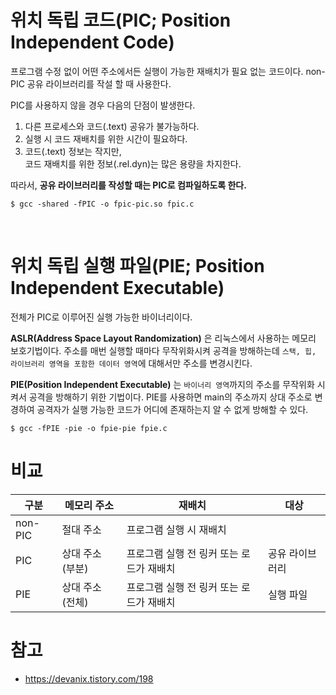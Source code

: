 # 위치 독립 코드(PIC; Position Independent Code)
프로그램 수정 없이 어떤 주소에서든 실행이 가능한 재배치가 필요 없는 코드이다.
non-PIC 공유 라이브러리를 작설 할 때 사용한다.
 <br>

PIC를 사용하지 않을 경우 다음의 단점이 발생한다.
1. 다른 프로세스와 코드(.text) 공유가 불가능하다.
3. 실행 시 코드 재배치를 위한 시간이 필요하다.
4. 코드(.text) 정보는 작지만, <br> 코드 재배치를 위한 정보(.rel.dyn)는 많은 용량을 차지한다.


따라서,  **공유 라이브러리를 작성할 때는 PIC로 컴파일하도록 한다.**
```
$ gcc -shared -fPIC -o fpic-pic.so fpic.c
```

 <br>

# 위치 독립 실행 파일(PIE; Position Independent Executable)
전체가 PIC로 이루어진 실행 가능한 바이너리이다.

**ASLR(Address Space Layout Randomization)** 은 리눅스에서 사용하는 메모리 보호기법이다.
주소를 매번 실행할 때마다 무작위화시켜 공격을 방해하는데 `스택, 힙, 라이브러리 영역을 포함한 데이터 영역`에 대해서만 주소를 변경시킨다.

**PIE(Position Independent Executable)** 는 `바이너리 영역`까지의 주소를 무작위화 시켜서 공격을 방해하기 위한 기법이다.
PIE를 사용하면 main의 주소까지 상대 주소로 변경하여 공격자가 실행 가능한 코드가 어디에 존재하는지 알 수 없게 방해할 수 있다.

```
$ gcc -fPIE -pie -o fpie-pie fpie.c
```


# 비교
| 구분    | 메모리 주소      | 재배치                                   | 대상            |
| ------- | ---------------- | ---------------------------------------- | --------------- |
| non-PIC | 절대 주소        | 프로그램 실행 시 재배치                  |                 |
| PIC     | 상대 주소 (부분) | 프로그램 실행 전 링커 또는 로드가 재배치 | 공유 라이브러리 |
| PIE     | 상대 주소 (전체) | 프로그램 실행 전 링커 또는 로드가 재배치 | 실행 파일       |


# 참고
- https://devanix.tistory.com/198
